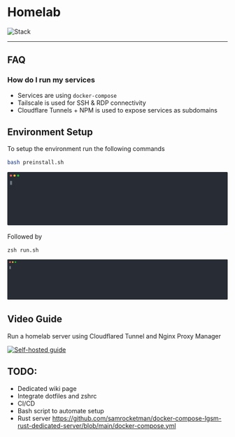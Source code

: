 # Homelab

![Stack](https://skillicons.dev/icons?i=ubuntu,bash,py,cloudflare,nginx,vscode)

---

## FAQ

### How do I run my services

* Services are using `docker-compose`
* Tailscale is used for SSH & RDP connectivity
* Cloudflare Tunnels + NPM is used to expose services as subdomains

## Environment Setup

To setup the environment run the following commands

```bash
bash preinstall.sh
```

![Pre-install script](./data/assets/preinstall.svg)

Followed by

```
zsh run.sh
```

![Run script](./data/assets/run.svg)

## Video Guide

Run a homelab server using Cloudflared Tunnel and Nginx Proxy Manager

[![Self-hosted guide](https://img.youtube.com/vi/Udc6HeOqxCY/0.jpg)](https://www.youtube.com/watch?v=Udc6HeOqxCY&ab_channel=AbhinavKM)

## TODO:

* Dedicated wiki page
* Integrate dotfiles and zshrc
* CI/CD
* Bash script to automate setup
* Rust server https://github.com/samrocketman/docker-compose-lgsm-rust-dedicated-server/blob/main/docker-compose.yml
